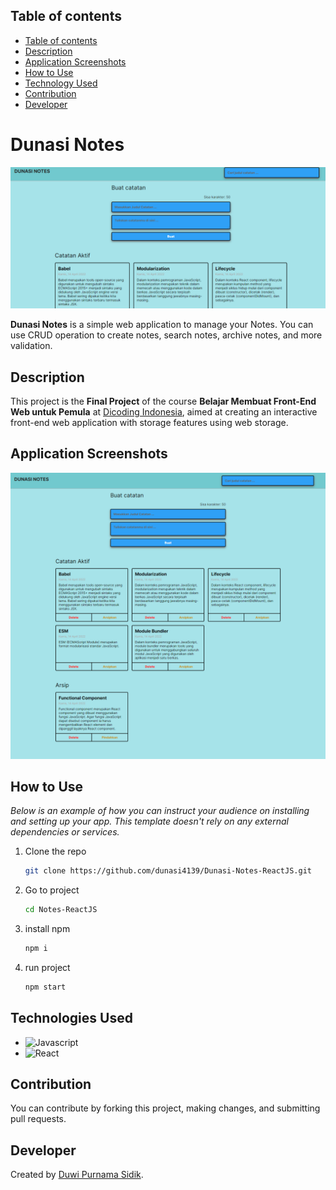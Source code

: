 ## Table of contents

- [Table of contents](#table-of-contents)
- [Description](#description)
- [Application Screenshots](#application-screenshots)
- [How to Use](#how-to-use)
- [Technology Used](#technology-used)
- [Contribution](#contribution)
- [Developer](#developer)

# Dunasi Notes

![Project Image](/img/app.png)

**Dunasi Notes** is a simple web application to manage your Notes. You can use CRUD operation to create notes, search notes, archive notes, and more validation.

## Description

This project is the **Final Project** of the course **Belajar Membuat Front-End Web untuk Pemula** at [Dicoding Indonesia](https://www.dicoding.com/), aimed at creating an interactive front-end web application with storage features using web storage.

## Application Screenshots

![App Screenshot](/img/ss.png)

## How to Use

_Below is an example of how you can instruct your audience on installing and setting up your app. This template doesn't rely on any external dependencies or services._

1. Clone the repo
   ```sh
   git clone https://github.com/dunasi4139/Dunasi-Notes-ReactJS.git
   ```
2. Go to project
   ```sh
   cd Notes-ReactJS
   ```
3. install npm
   ```sh
   npm i
   ```
4. run project
   ```sh
   npm start
   ```

## Technologies Used

- ![Javascript](https://img.shields.io/badge/Javascript-fff?style=for-the-badge&logo=Javascript)
- ![React](https://img.shields.io/badge/React-fff?style=for-the-badge&logo=React)

## Contribution

You can contribute by forking this project, making changes, and submitting pull requests.

## Developer

Created by [Duwi Purnama Sidik](https://github.com/dunasi4139).
